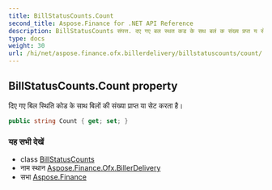 ```yaml
---
title: BillStatusCounts.Count
second_title: Aspose.Finance for .NET API Reference
description: BillStatusCounts संपत्त. दए गए बल स्थत कड के सथ बलं क संख्य प्रप्त य सेट करत है
type: docs
weight: 30
url: /hi/net/aspose.finance.ofx.billerdelivery/billstatuscounts/count/
---
```

## BillStatusCounts.Count property

दिए गए बिल स्थिति कोड के साथ बिलों की संख्या प्राप्त या सेट करता है।

```csharp
public string Count { get; set; }
```

### यह सभी देखें

* class [BillStatusCounts](../)
* नाम स्थान [Aspose.Finance.Ofx.BillerDelivery](../../billstatuscounts/)
* सभा [Aspose.Finance](../../../)


